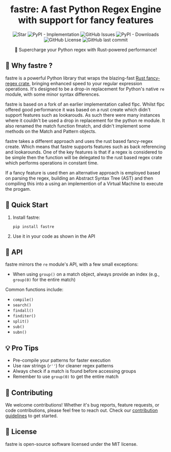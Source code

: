 <div align="center">
  

  # fastre: A fast Python Regex Engine with support for fancy features

  ![Star](https://img.shields.io/badge/Please%20Give%20A%20Star%20%E2%AD%90-30323D?style=flat-square)
  ![PyPI - Implementation](https://img.shields.io/pypi/implementation/fastre?style=flat-square)
  ![GitHub Issues](https://img.shields.io/github/issues/hugopendlebury/fastre?style=flat-square)
  ![PyPI - Downloads](https://img.shields.io/pypi/dd/fastre?style=flat-square)
  ![GitHub License](https://img.shields.io/github/license/hugopendlebury/fastre?style=flat-square)
  ![GitHub last commit](https://img.shields.io/github/last-commit/hugopendlebury/fastre?display_timestamp=committer&style=flat-square)

  🚀 Supercharge your Python regex with Rust-powered performance!
</div>

## 🌟 Why fastre ?

fastre is a powerful Python library that wraps the blazing-fast [Rust fancy-regex crate](https://crates.io/crates/fancy-regex), bringing enhanced speed to your regular expression operations. It's designed to be a drop-in replacement for Python's native `re` module, with some minor syntax differences.

fastre is based on a fork of an earlier implementation called flpc. Whilst flpc offered good performance
it was based on a rust create which didn't support features such as lookarouds. As such there were many
instances where it couldn't be used a drop in replacement for the python re module. It also renamed the match function
fmatch, and didn't implement some methods on the Match and Pattern objects.

fastre takes a different approach and uses the rust based fancy-regex create. Which means that fastre supports features such as back referencing and lookarounds. One of the key features is that if a regex is considered to be simple then the function will be delegated to the rust based regex crate which
performs operations in constant time.

If a fancy feature is used then an alternative approach is employed based on parsing the regex, building
an Abstract Syntax Tree (AST) and then compiling this into a using an implemention of a Virtual
Machine to execute the progam.


## 🚀 Quick Start

1. Install fastre:
   ```
   pip install fastre
   ```

2. Use it in your code as shown in the API

## 🔧 API

fastre mirrors the `re` module's API, with a few small exceptions:

- When using `group()` on a match object, always provide an index (e.g., `group(0)` for the entire match)

Common functions include:

- `compile()`
- `search()`
- `findall()`
- `finditer()`
- `split()`
- `sub()`
- `subn()`

## 💡 Pro Tips

- Pre-compile your patterns for faster execution
- Use raw strings (`r''`) for cleaner regex patterns
- Always check if a match is found before accessing groups
- Remember to use `group(0)` to get the entire match

## 🤝 Contributing

We welcome contributions! Whether it's bug reports, feature requests, or code contributions, please feel free to reach out. Check our [contribution guidelines](CONTRIBUTING.md) to get started.

## 📄 License

fastre is open-source software licensed under the MIT license.